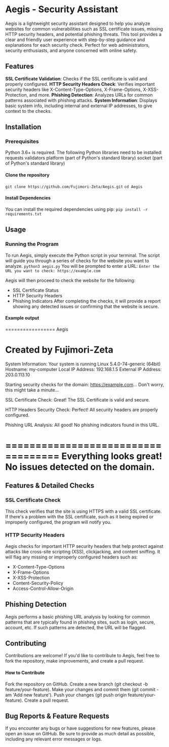 # Aegis - Security Assistant
Aegis is a lightweight security assistant designed to help you analyze websites for common vulnerabilities such as SSL certificate issues, missing HTTP security headers, and potential phishing threats. This tool provides a clear and friendly user experience with step-by-step guidance and explanations for each security check. Perfect for web administrators, security enthusiasts, and anyone concerned with online safety.

## Features
**SSL Certificate Validation**: Checks if the SSL certificate is valid and properly configured.
**HTTP Security Headers Check**: Verifies important security headers like X-Content-Type-Options, X-Frame-Options, X-XSS-Protection, and more.
**Phishing Detection**: Analyzes URLs for common patterns associated with phishing attacks.
**System Information**: Displays basic system info, including internal and external IP addresses, to give context to the checks.


## Installation
### Prerequisites
Python 3.6+ is required.
The following Python libraries need to be installed:
requests
validators
platform (part of Python's standard library)
socket (part of Python's standard library)

#### Clone the repository
`git clone https://github.com/Fujimori-Zeta/Aegis.git`
`cd Aegis`
#### Install Dependencies
You can install the required dependencies using pip:
`pip install -r requirements.txt`


## Usage

### Running the Program
To run Aegis, simply execute the Python script in your terminal. The script will guide you through a series of checks for the website you want to analyze.
`python3 aegis.py`
You will be prompted to enter a URL:
`Enter the URL you want to check: https://example.com`

Aegis will then proceed to check the website for the following:
- SSL Certificate Status
- HTTP Security Headers
- Phishing Indicators
After completing the checks, it will provide a report showing any detected issues or confirming that the website is secure.
#### Example output

=================
  Aegis    
  
 Created by Fujimori-Zeta
==================

System Information:
Your system is running Linux 5.4.0-74-generic (64bit)
Hostname: my-computer
Local IP Address: 192.168.1.5
External IP Address: 203.0.113.10

Starting security checks for the domain: https://example.com...
Don't worry, this might take a minute...

SSL Certificate Check:
Great! The SSL Certificate is valid and secure.

HTTP Headers Security Check:
Perfect! All security headers are properly configured.

Phishing URL Analysis:
All good! No phishing indicators found in this URL.

===================================
Everything looks great! No issues detected on the domain.
===================================

## Features & Detailed Checks
### SSL Certificate Check
This check verifies that the site is using HTTPS with a valid SSL certificate. If there's a problem with the SSL certificate, such as it being expired or improperly configured, the program will notify you.

### HTTP Security Headers
Aegis checks for important HTTP security headers that help protect against attacks like cross-site scripting (XSS), clickjacking, and content sniffing. It will flag any missing or improperly configured headers such as:

- X-Content-Type-Options
- X-Frame-Options
- X-XSS-Protection
- Content-Security-Policy
- Access-Control-Allow-Origin

## Phishing Detection
Aegis performs a basic phishing URL analysis by looking for common patterns that are typically found in phishing sites, such as login, secure, account, etc. If such patterns are detected, the URL will be flagged.


## Contributing
Contributions are welcome! If you'd like to contribute to Aegis, feel free to fork the repository, make improvements, and create a pull request.

#### How to Contribute
Fork the repository on GitHub.
Create a new branch (git checkout -b feature/your-feature).
Make your changes and commit them (git commit -am 'Add new feature').
Push your changes (git push origin feature/your-feature).
Create a pull request.

## Bug Reports & Feature Requests
If you encounter any bugs or have suggestions for new features, please open an issue on GitHub. Be sure to provide as much detail as possible, including any relevant error messages or logs.

